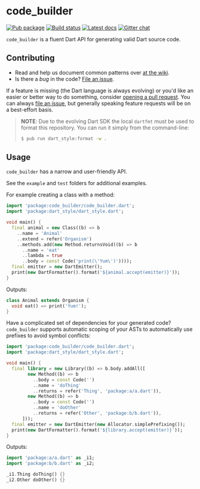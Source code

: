 # code_builder

[![Pub package](https://img.shields.io/pub/v/code_builder.svg)](https://pub.dartlang.org/packages/code_builder)
[![Build status](https://travis-ci.org/dart-lang/code_builder.svg)](https://travis-ci.org/dart-lang/code_builder)
[![Latest docs](https://img.shields.io/badge/dartdocs-latest-blue.svg)](https://www.dartdocs.org/documentation/code_builder/latest)
[![Gitter chat](https://badges.gitter.im/dart-lang/source_gen.svg)](https://gitter.im/dart-lang/source_gen)

`code_builder` is a fluent Dart API for generating valid Dart source code.

## Contributing

* Read and help us document common patterns over [at the wiki][wiki].
* Is there a *bug* in the code? [File an issue][issue].

If a feature is missing (the Dart language is always evolving) or you'd like an
easier or better way to do something, consider [opening a pull request][pull].
You can always [file an issue][issue], but generally speaking feature requests
will be on a best-effort basis.

> **NOTE**: Due to the evolving Dart SDK the local `dartfmt` must be used to
> format this repository. You can run it simply from the command-line:
>
> ```sh
> $ pub run dart_style:format -w .
> ```

[wiki]: https://github.com/dart-lang/code_builder/wiki
[issue]: https://github.com/dart-lang/code_builder/issues
[pull]: https://github.com/dart-lang/code_builder/pulls

## Usage

`code_builder` has a narrow and user-friendly API.

See the `example` and `test` folders for additional examples.

For example creating a class with a method:

```dart
import 'package:code_builder/code_builder.dart';
import 'package:dart_style/dart_style.dart';

void main() {
  final animal = new Class((b) => b
    ..name = 'Animal'
    ..extend = refer('Organism')
    ..methods.add(new Method.returnsVoid((b) => b
      ..name = 'eat'
      ..lambda = true
      ..body = const Code('print(\'Yum\')'))));
  final emitter = new DartEmitter();
  print(new DartFormatter().format('${animal.accept(emitter)}'));
}
```

Outputs:
```dart
class Animal extends Organism {
  void eat() => print('Yum!');
}
```

Have a complicated set of dependencies for your generated code?
`code_builder` supports automatic scoping of your ASTs to automatically
use prefixes to avoid symbol conflicts:

```dart
import 'package:code_builder/code_builder.dart';
import 'package:dart_style/dart_style.dart';

void main() {
  final library = new Library((b) => b.body.addAll([
        new Method((b) => b
          ..body = const Code('')
          ..name = 'doThing'
          ..returns = refer('Thing', 'package:a/a.dart')),
        new Method((b) => b
          ..body = const Code('')
          ..name = 'doOther'
          ..returns = refer('Other', 'package:b/b.dart')),
      ]));
  final emitter = new DartEmitter(new Allocator.simplePrefixing());
  print(new DartFormatter().format('${library.accept(emitter)}'));
}
```

Outputs:
```dart
import 'package:a/a.dart' as _i1;
import 'package:b/b.dart' as _i2;

_i1.Thing doThing() {}
_i2.Other doOther() {}
```
